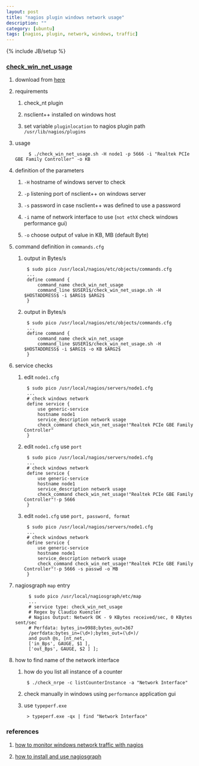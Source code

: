 ```yaml
---
layout: post
title: "nagios plugin windows network usage"
description: ""
category: [ubuntu]
tags: [nagios, plugin, network, windows, traffic]
---
```

{% include JB/setup %}


### [check_win_net_usage](http://www.claudiokuenzler.com/nagios-plugins/check_win_net_usage.php#.VbC3ipP048Y)

1. download from [here](http://www.claudiokuenzler.com/nagios-plugins/check_win_net_usage.sh)

1. requirements

    1. check_nt plugin

    1. nsclient++ installed on windows host

    1. set variable `pluginlocation` to nagios plugin path `/usr/lib/nagios/plugins`

1. usage

            $ ./check_win_net_usage.sh -H node1 -p 5666 -i "Realtek PCIe GBE Family Controller" -o KB

1. definition of the parameters

    1. `-H` hostname of windows server to check

    1. `-p` listening port of nsclient++ on windows server

    1. `-s` password in case nsclient++ was defined to use a password

    1. `-i` name of network interface to use (`not ethX` check windows performance gui)

    1. `-o` choose output of value in KB, MB (default Byte)

1. command definition in `commands.cfg`

    1. output in Bytes/s

            $ sudo pico /usr/local/nagios/etc/objects/commands.cfg
            ...
            define command {
                command_name check_win_net_usage
                command_line $USER1$/check_win_net_usage.sh -H $HOSTADDRESS$ -i $ARG1$ $ARG2$
            }

    1. output in Bytes/s

            $ sudo pico /usr/local/nagios/etc/objects/commands.cfg
            ...
            define command {
                command_name check_win_net_usage
                command_line $USER1$/check_win_net_usage.sh -H $HOSTADDRESS$ -i $ARG1$ -o KB $ARG2$
            }

1. service checks

    1. edit `node1.cfg`

            $ sudo pico /usr/local/nagios/servers/node1.cfg
            ...
            # check windows network
            define service {
                use generic-service
                hostname node1
                service_description network usage
                check_command check_win_net_usage!"Realtek PCIe GBE Family Controller"
            }

    1. edit `node1.cfg` use `port`

            $ sudo pico /usr/local/nagios/servers/node1.cfg
            ...
            # check windows network
            define service {
                use generic-service
                hostname node1
                service_description network usage
                check_command check_win_net_usage!"Realtek PCIe GBE Family Controller"!-p 5666
            }

    1. edit `node1.cfg` use `port, password, format`

            $ sudo pico /usr/local/nagios/servers/node1.cfg
            ...
            # check windows network
            define service {
                use generic-service
                hostname node1
                service_description network usage
                check_command check_win_net_usage!"Realtek PCIe GBE Family Controller"!-p 5666 -s passwd -o MB
            }

1. nagiosgraph `map` entry

            $ sudo pico /usr/local/nagiosgraph/etc/map
            ...
            # service type: check_win_net_usage
            # Regex by Claudio Kuenzler
            # Nagios Output: Network OK - 9 KBytes received/sec, 0 KBytes sent/sec
            # Perfdata: bytes_in=9988;bytes_out=367
            /perfdata:bytes_in=(\d+);bytes_out=(\d+)/
            and push @s, [nt_net,
            ['in_Bps', GAUGE, $1 ],
            ['out_Bps', GAUGE, $2 ] ];

1. how to find name of the network interface

    1. how do you list all instance of a counter

            $ ./check_nrpe -c listCounterInstance -a "Network Interface"

    1. check manually in windows using `performance` application gui

    1. use `typeperf.exe`

            > typeperf.exe -qx | find "Network Interface"

### references

1. [how to monitor windows network traffic with nagios](http://www.claudiokuenzler.com/blog/207/windows-network-traffic-monitoring-with-nagios#.VbCVyJP048Y)

1. [how to install and use nagiosgraph](http://nagios.fm4dd.com/nagiosgraph/nagiosgraph-man.htm)